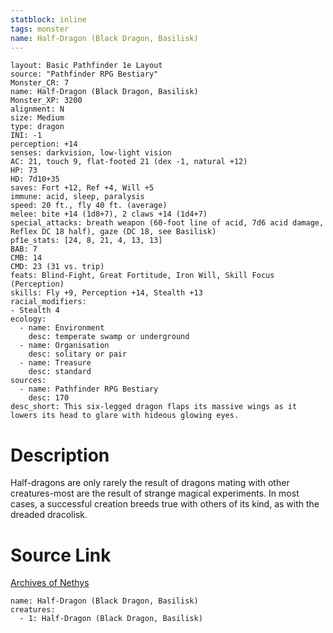 ```yaml
---
statblock: inline
tags: monster
name: Half-Dragon (Black Dragon, Basilisk)
---
```

```statblock
layout: Basic Pathfinder 1e Layout
source: "Pathfinder RPG Bestiary"
Monster_CR: 7
name: Half-Dragon (Black Dragon, Basilisk)
Monster_XP: 3200
alignment: N
size: Medium
type: dragon
INI: -1
perception: +14
senses: darkvision, low-light vision
AC: 21, touch 9, flat-footed 21 (dex -1, natural +12)
HP: 73
HD: 7d10+35
saves: Fort +12, Ref +4, Will +5
immune: acid, sleep, paralysis
speed: 20 ft., fly 40 ft. (average)
melee: bite +14 (1d8+7), 2 claws +14 (1d4+7)
special_attacks: breath weapon (60-foot line of acid, 7d6 acid damage, Reflex DC 18 half), gaze (DC 18, see Basilisk)
pf1e_stats: [24, 8, 21, 4, 13, 13]
BAB: 7
CMB: 14
CMD: 23 (31 vs. trip)
feats: Blind-Fight, Great Fortitude, Iron Will, Skill Focus (Perception)
skills: Fly +9, Perception +14, Stealth +13
racial_modifiers:
- Stealth 4
ecology:
  - name: Environment
    desc: temperate swamp or underground
  - name: Organisation
    desc: solitary or pair
  - name: Treasure
    desc: standard
sources:
  - name: Pathfinder RPG Bestiary
    desc: 170
desc_short: This six-legged dragon flaps its massive wings as it lowers its head to glare with hideous glowing eyes.
```
# Description
Half-dragons are only rarely the result of dragons mating with other creatures-most are the result of strange magical experiments. In most cases, a successful creation breeds true with others of its kind, as with the dreaded dracolisk.
# Source Link
[Archives of Nethys](https://aonprd.com/MonsterDisplay.aspx?ItemName=Half-Dragon%20(Black%20Dragon%2C%20Basilisk))
```encounter-table
name: Half-Dragon (Black Dragon, Basilisk)
creatures:
  - 1: Half-Dragon (Black Dragon, Basilisk)
```
